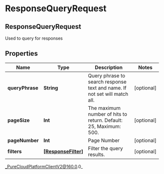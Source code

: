 # ResponseQueryRequest

## ResponseQueryRequest
Used to query for responses

## Properties

|Name | Type | Description | Notes|
|------------ | ------------- | ------------- | -------------|
| **queryPhrase** | **String** | Query phrase to search response text and name. If not set will match all. | [optional] |
| **pageSize** | **Int** | The maximum number of hits to return. Default: 25, Maximum: 500. | [optional] |
| **pageNumber** | **Int** | Page Number | [optional] |
| **filters** | [**[ResponseFilter]**](ResponseFilter) | Filter the query results. | [optional] |



_PureCloudPlatformClientV2@160.0.0_
